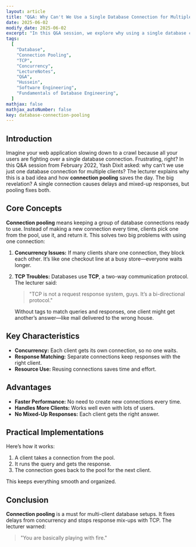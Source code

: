 ```yaml
---
layout: article
title: "Q&A: Why Can't We Use a Single Database Connection for Multiple Clients?"
date: 2025-06-02
modify_date: 2025-06-02
excerpt: "In this Q&A session, we explore why using a single database connection for multiple clients is problematic and how connection pooling solves these issues."
tags:
  [
    "Database",
    "Connection Pooling",
    "TCP",
    "Concurrency",
    "LectureNotes",
    "Q&A",
    "Hussein",
    "Software Engineering",
    "Fundamentals of Database Engineering",
  ]
mathjax: false
mathjax_autoNumber: false
key: database-connection-pooling
---
```


## Introduction

Imagine your web application slowing down to a crawl because all your users are fighting over a single database connection. Frustrating, right? In this Q&A session from February 2022, Yash Dixit asked: why can’t we use just one database connection for multiple clients? The lecturer explains why this is a bad idea and how **connection pooling** saves the day. The big revelation? A single connection causes delays and mixed-up responses, but pooling fixes both.

## Core Concepts

**Connection pooling** means keeping a group of database connections ready to use. Instead of making a new connection every time, clients pick one from the pool, use it, and return it. This solves two big problems with using one connection:

1. **Concurrency Issues:** If many clients share one connection, they block each other. It’s like one checkout line at a busy store—everyone waits longer.

2. **TCP Troubles:** Databases use **TCP**, a two-way communication protocol. The lecturer said:

   > "TCP is not a request response system, guys. It’s a bi-directional protocol."

   Without tags to match queries and responses, one client might get another’s answer—like mail delivered to the wrong house.

## Key Characteristics

- **Concurrency:** Each client gets its own connection, so no one waits.
- **Response Matching:** Separate connections keep responses with the right client.
- **Resource Use:** Reusing connections saves time and effort.

## Advantages

- **Faster Performance:** No need to create new connections every time.
- **Handles More Clients:** Works well even with lots of users.
- **No Mixed-Up Responses:** Each client gets the right answer.

## Practical Implementations

Here’s how it works:

1. A client takes a connection from the pool.
2. It runs the query and gets the response.
3. The connection goes back to the pool for the next client.

This keeps everything smooth and organized.

## Conclusion

**Connection pooling** is a must for multi-client database setups. It fixes delays from concurrency and stops response mix-ups with TCP. The lecturer warned:

> "You are basically playing with fire."
